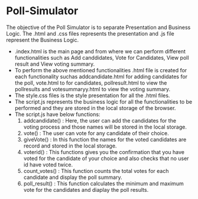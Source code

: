 # Poll-Simulator

The objective of the Poll Simulator is to separate Presentation and Business Logic. The .html and .css files represents the presentation and .js file represent the Business Logic.

- .index.html is the main page and from where we can perform different functionalities such as Add canddidates, Vote for Candidates, View poll result and View voting summary.
- To perform the above mentioned functionalities .html file is created for each functionality suchas addcandidate.html for adding candidates for the poll, vote.html to for 
  candidates, pollresult.html to view the pollresults and votesummaryy.html to view the voting summary.
- The style.css files is the style presentation for all the .html files.
- The script.js represents the business logic for all the functionalities to be performed and they are stored in the local storage of the browser.
- The script.js have below functions:
  1. addcandidate() : Here, the user can add the candidates for the voting process and those names will be stored in the local storage.
  2. vote() : The user can vote for any candidate of their choice.
  3. giveVote() : In this function the names for the voted candidates are record and stored in the local storage.
  4. voterid() : This functions gives you the confirmation that you have voted for the candidate of your choice and also checks that no user id have voted twice.
  5. count_votes() : This function counts the total votes for each candidate and display the poll summary.
  6. poll_result() : This function calculates the minimum and maximum vote for the candidates and diaplay the poll results.

